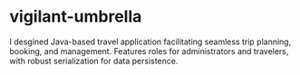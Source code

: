 # vigilant-umbrella
I desgined Java-based travel application facilitating seamless trip planning, booking, and management. Features roles for administrators and travelers, with robust serialization for data persistence.
